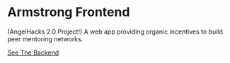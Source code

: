 # Armstrong Frontend

(AngelHacks 2.0 Project!) A web app providing organic incentives to build peer mentoring networks.

[See The Backend](https://github.com/mgsium/arms_backend)

